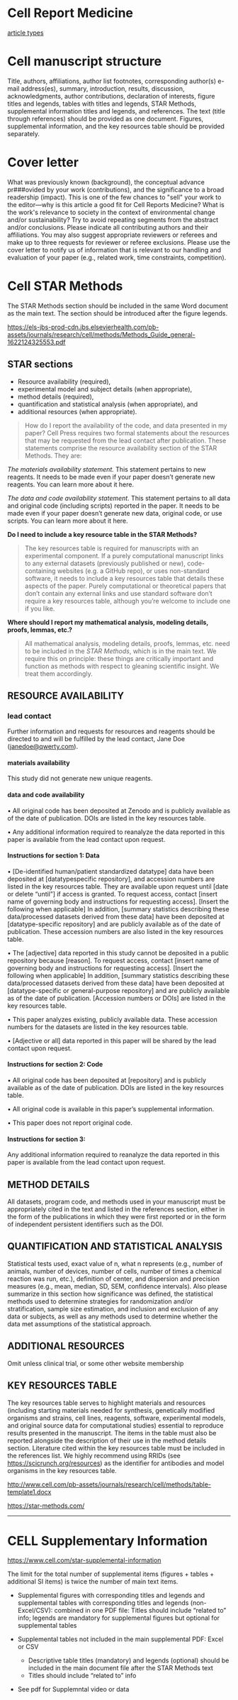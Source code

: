 # Cell Report Medicine

[article types](https://www.cell.com/cell-reports-medicine/article-types)


# Cell manuscript structure

Title, authors, affiliations, author list footnotes, corresponding author(s) e-mail address(es), summary, introduction, results, discussion, acknowledgments, author contributions, declaration of interests, figure titles and legends, tables with titles and legends, STAR Methods, supplemental information titles and legends, and references. The text (title through references) should be provided as one document. Figures, supplemental information, and the key resources table should be provided separately.

# Cover letter

What was previously known (background), the conceptual advance pr###ovided by your work (contributions), and the significance to a broad readership (impact). This is one of the few chances to "sell" your work to the editor—why is this article a good fit for Cell Reports Medicine? What is the work's relevance to society in the context of environmental change and/or sustainability? Try to avoid repeating segments from the abstract and/or conclusions. Please indicate all contributing authors and their affiliations. You may also suggest appropriate reviewers or referees and make up to three requests for reviewer or referee exclusions. Please use the cover letter to notify us of information that is relevant to our handling and evaluation of your paper (e.g., related work, time constraints, competition).


# Cell STAR Methods
The STAR Methods section should be included in the same Word document as the main text. The section
should be introduced after the figure legends.

https://els-jbs-prod-cdn.jbs.elsevierhealth.com/pb-assets/journals/research/cell/methods/Methods_Guide_general-1622124325553.pdf

## STAR sections

+ Resource availability (required), 
+ experimental model and subject details (when appropriate), 
+ method details (required), 
+ quantification and statistical analysis (when appropriate), and 
+ additional resources (when appropriate). 

> How do I report the availability of the code, and data presented in my paper?
> Cell Press requires two formal statements about the resources that may be requested from the lead contact after publication. These statements comprise the resource availability section of the STAR Methods. They are:

*The materials availability statement.*
 This statement pertains to new reagents. It needs to be made even if your paper doesn’t generate new reagents. You can learn more about it here.

*The data and code availability statement.*
 This statement pertains to all data and original code (including scripts) reported in the paper. It needs to be made even if your paper doesn’t generate new data, original code, or use scripts. You can learn more about it here.

**Do I need to include a key resource table in the STAR Methods?**
> The key resources table is required for manuscripts with an experimental component. If a purely computational manuscript links to any external datasets (previously published or new), code-containing websites (e.g. a GitHub repo), or uses non-standard software, it needs to include a key resources table that details these aspects of the paper. Purely computational or theoretical papers that don’t contain any external links and use standard software don’t require a key resources table, although you’re welcome to include one if you like.

**Where should I report my mathematical analysis, modeling details, proofs, lemmas, etc.?**
> All mathematical analysis, modeling details, proofs, lemmas, etc. need to be included in the *STAR Methods*, which is in the main text. We require this on principle: these things are critically important and function as methods with respect to gleaning scientific insight. We treat them accordingly.


## RESOURCE AVAILABILITY

###  lead contact

Further information and requests for resources and reagents should be directed to and will be
fulfilled by the lead contact, Jane Doe (janedoe@qwerty.com).

####  materials availability

This study did not generate new unique reagents.

####  data and code availability

• All original code has been deposited at Zenodo and is publicly available as of the date of
publication. DOIs are listed in the key resources table.

• Any additional information required to reanalyze the data reported in this paper is available
from the lead contact upon request.


#### Instructions for section 1: Data

• [De-identified human/patient standardized datatype] data have been deposited at [datatypespecific repository], and accession numbers are listed in the key resources table. They are available upon request until [date or delete “until”] if access is granted. To request access, contact [insert name of governing body and instructions for requesting access]. [Insert the
following when applicable] In addition, [summary statistics describing these data/processed
datasets derived from these data] have been deposited at [datatype-specific repository] and are
publicly available as of the date of publication. These accession numbers are also listed in the
key resources table.




• The [adjective] data reported in this study cannot be deposited in a public repository because
[reason]. To request access, contact [insert name of governing body and instructions for
requesting access]. [Insert the following when applicable] In addition, [summary statistics
describing these data/processed datasets derived from these data] have been deposited at
[datatype-specific or general-purpose repository] and are publicly available as of the date of
publication. [Accession numbers or DOIs] are listed in the key resources table.

• This paper analyzes existing, publicly available data. These accession numbers for the
datasets are listed in the key resources table.

• [Adjective or all] data reported in this paper will be shared by the lead contact upon request.

#### Instructions for section 2: Code

• All original code has been deposited at [repository] and is publicly available as of the date of
publication. DOIs are listed in the key resources table.

• All original code is available in this paper’s supplemental information.

• This paper does not report original code.

#### Instructions for section 3:

Any additional information required to reanalyze the data
reported in this paper is available from the lead contact upon request.

## METHOD DETAILS

All datasets, program code, and methods used in your manuscript must be appropriately cited in the text
and listed in the references section, either in the form of the publications in which they were first reported
or in the form of independent persistent identifiers such as the DOI.

## QUANTIFICATION AND STATISTICAL ANALYSIS

Statistical tests used, exact value of n, what n represents (e.g., number of
animals, number of devices, number of cells, number of times a chemical reaction was run, etc.),
definition of center, and dispersion and precision measures (e.g., mean, median, SD, SEM, confidence
intervals). Also please summarize in this section how significance was defined, the statistical methods
used to determine strategies for randomization and/or stratification, sample size estimation, and inclusion
and exclusion of any data or subjects, as well as any methods used to determine whether the data met
assumptions of the statistical approach.

## ADDITIONAL RESOURCES 

Omit unless clinical trial, or some other website membership

## KEY RESOURCES TABLE

The key resources table serves to highlight materials and resources (including starting materials needed
for synthesis, genetically modified organisms and strains, cell lines, reagents, software, experimental
models, and original source data for computational studies) essential to reproduce results presented in
the manuscript. The items in the table must also be reported alongside the description of their use in the
method details section. Literature cited within the key resources table must be included in the references
list. We highly recommend using RRIDs (see https://scicrunch.org/resources) as the identifier for
antibodies and model organisms in the key resources table.

http://www.cell.com/pb-assets/journals/research/cell/methods/table-template1.docx

https://star-methods.com/

---

# CELL Supplementary Information

https://www.cell.com/star-supplemental-information

 The limit for the total number of supplemental items (figures + tables + additional SI items) is twice the number of main text items.

+ Supplemental figures with corresponding titles and legends and supplemental tables with
corresponding titles and legends (non-Excel/CSV): combined in one PDF file: Titles should include “related to” info; legends are mandatory for supplemental figures but
optional for supplemental tables

+ Supplemental tables not included in the main supplemental PDF: Excel or CSV
    + Descriptive table titles (mandatory) and legends (optional) should be included in the main
document file after the STAR Methods text
    + Titles should include “related to” info

+ See pdf for Supplemntal video or data
